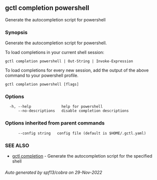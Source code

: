 ## gctl completion powershell

Generate the autocompletion script for powershell

### Synopsis

Generate the autocompletion script for powershell.

To load completions in your current shell session:

	gctl completion powershell | Out-String | Invoke-Expression

To load completions for every new session, add the output of the above command
to your powershell profile.


```
gctl completion powershell [flags]
```

### Options

```
  -h, --help              help for powershell
      --no-descriptions   disable completion descriptions
```

### Options inherited from parent commands

```
      --config string   config file (default is $HOME/.gctl.yaml)
```

### SEE ALSO

* [gctl completion](gctl_completion.md)	 - Generate the autocompletion script for the specified shell

###### Auto generated by spf13/cobra on 29-Nov-2022
